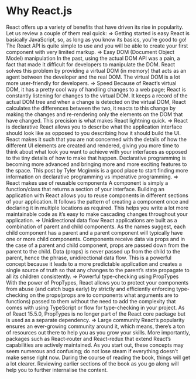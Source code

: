 # Why React.js
React offers up a variety of benefits that have driven its rise in popularity. Let us review a couple of them real quick:
=> Getting started is easy
React is basically JavaScript, so, as long as you know its basics, you’re good to go! The React API is quite simple to use and you will be able to create your first component with very limited markup.
=> Easy DOM (Document Object Model) manipulation
In the past, using the actual DOM API was a pain, a fact that made it difficult for developers to manipulate the DOM. React solves this problem by providing a virtual DOM (in memory) that acts as an agent between the developer and the real DOM. The virtual DOM is a lot more user-friendly for developers.
=> Speed
Because of React’s virtual DOM, it has a pretty cool way of handling changes to a web page; React is constantly listening for changes to the virtual DOM. It keeps a record of the actual DOM tree and when a change is detected on the virtual DOM, React calculates the differences between the two, it reacts to this change by making the changes and re-rendering only the elements on the DOM that have changed. This precision is what makes React lightning quick.
=> React is declarative
React allows you to describe what the application interface should look like as opposed to you describing how it should build the UI. React makes it such that you are not concerned with the details of how the different UI elements are created and rendered, giving you more time to think about what look you want to achieve with your interfaces as opposed to the tiny details of how to make that happen. Declarative programming is becoming more advanced and bringing more and more exciting features to the space. This post by Tyler Mcginnis is a good place to start finding more information on declarative programming vs imperative programming.
=> React makes use of reusable components 
A component is simply a function/class that returns a section of your interface. Building an application with React allows you to reuse components in different sections of your application. It follows the pattern of creating a component once and declaring it in multiple locations as required. This helps you write a lot more maintainable code as it’s easy to make cascading changes throughout your application.
=> Unidirectional data flow 
React applications are built as a combination of parent and child components. As the names suggest, each child component has a parent and a parent component will typically have one or more child components. Components receive data via props and in the case of a parent and child component, props are passed down from the parent to the child. Data (props) is never passed up from the child to the parent, hence the phrase, unidirectional data flow. This is a powerful concept because it leads to a more predictable application and creates a single source of truth so that any changes to the parent’s state propagate to all its children consistently.
=> Powerful type-checking using PropTypes
With the power of PropTypes, React allows you to protect your components from abuse (and catch bugs early) by strictly and efficiently enforcing type-checking on the props(props are to components what arguments are to functions) passed to them without the need to add the complexity that comes with using TypeScript or flow for type-checking in your project.
As of React 15.5.0, PropTypes is no longer part of the React core package but is used as a separate dependency.
=> Large community
React’s popularity ensures an ever-growing community around it, which means, there’s a ton of resources out there to help you as you grow your skills. More importantly, packages such as React-router and React-redux that extend React’s capabilities are actively maintained.
As you start out, these concepts may seem numerous and confusing; do not lose steam if everything doesn’t make sense right now. During the course of reading the book, things will get a lot clearer. Reviewing earlier sections of the book as you go along will help you to further internalise the content.